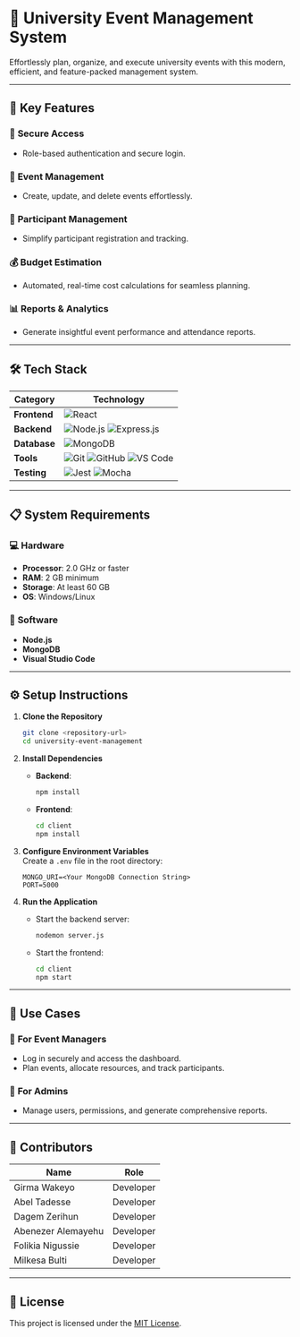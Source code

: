 # 🎉 **University Event Management System**

Effortlessly plan, organize, and execute university events with this modern, efficient, and feature-packed management system.

---

## 🚀 **Key Features**

### 🔑 **Secure Access**
- Role-based authentication and secure login.

### 📅 **Event Management**
- Create, update, and delete events effortlessly.

### 👥 **Participant Management**
- Simplify participant registration and tracking.

### 💰 **Budget Estimation**
- Automated, real-time cost calculations for seamless planning.

### 📊 **Reports & Analytics**
- Generate insightful event performance and attendance reports.

---

## 🛠️ **Tech Stack**

| **Category**  | **Technology**                                                                 |
|---------------|-------------------------------------------------------------------------------|
| **Frontend**  | ![React](https://img.shields.io/badge/-React-61DAFB?logo=react&logoColor=white) |
| **Backend**   | ![Node.js](https://img.shields.io/badge/-Node.js-339933?logo=node.js&logoColor=white) ![Express.js](https://img.shields.io/badge/-Express.js-000000?logo=express&logoColor=white) |
| **Database**  | ![MongoDB](https://img.shields.io/badge/-MongoDB-47A248?logo=mongodb&logoColor=white) |
| **Tools**     | ![Git](https://img.shields.io/badge/-Git-F05032?logo=git&logoColor=white) ![GitHub](https://img.shields.io/badge/-GitHub-181717?logo=github&logoColor=white) ![VS Code](https://img.shields.io/badge/-VSCode-007ACC?logo=visual-studio-code&logoColor=white) |
| **Testing**   | ![Jest](https://img.shields.io/badge/-Jest-C21325?logo=jest&logoColor=white) ![Mocha](https://img.shields.io/badge/-Mocha-8D6748?logo=mocha&logoColor=white) |

---

## 📋 **System Requirements**

### 💻 **Hardware**
- **Processor**: 2.0 GHz or faster
- **RAM**: 2 GB minimum
- **Storage**: At least 60 GB
- **OS**: Windows/Linux

### 🧰 **Software**
- **Node.js**
- **MongoDB**
- **Visual Studio Code**

---

## ⚙️ **Setup Instructions**

1. **Clone the Repository**  
   ```bash
   git clone <repository-url>
   cd university-event-management
   ```

2. **Install Dependencies**  
   - **Backend**:  
     ```bash
     npm install
     ```
   - **Frontend**:  
     ```bash
     cd client
     npm install
     ```

3. **Configure Environment Variables**  
   Create a `.env` file in the root directory:  
   ```env
   MONGO_URI=<Your MongoDB Connection String>
   PORT=5000
   ```

4. **Run the Application**  
   - Start the backend server:  
     ```bash
     nodemon server.js
     ```
   - Start the frontend:  
     ```bash
     cd client
     npm start
     ```

---

## 🎯 **Use Cases**

### 📌 **For Event Managers**
- Log in securely and access the dashboard.
- Plan events, allocate resources, and track participants.

### 📌 **For Admins**
- Manage users, permissions, and generate comprehensive reports.

---

## 🤝 **Contributors**

| **Name**            | **Role**           |
|---------------------|--------------------|
| Girma Wakeyo        | Developer          |
| Abel Tadesse        | Developer          |
| Dagem Zerihun       | Developer          |
| Abenezer Alemayehu  | Developer          |
| Folikia Nigussie    | Developer          |
| Milkesa Bulti       | Developer          |

---

## 📜 **License**

This project is licensed under the [MIT License](LICENSE).

